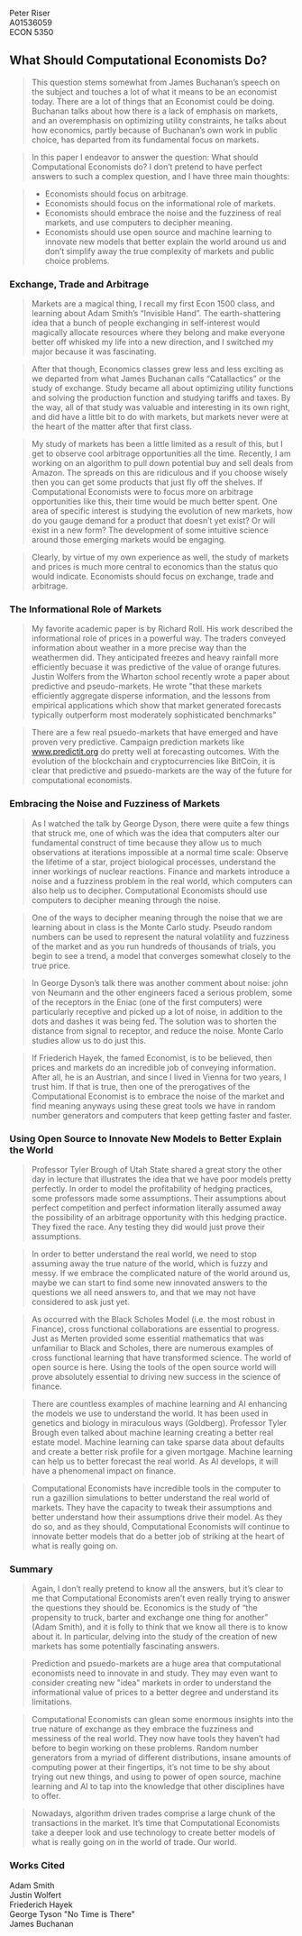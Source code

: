
Peter Riser <br>
A01536059 <br>
ECON 5350
## What Should Computational Economists Do?

> This question stems somewhat from James Buchanan’s speech on the subject and touches a lot of what it means to be an economist today. There are a lot of things that an Economist could be doing. Buchanan talks about how there is a lack of emphasis on markets, and an overemphasis on optimizing utility constraints, he talks about how economics, partly because of Buchanan’s own work in public choice, has departed from its fundamental focus on markets.

> In this paper I endeavor to answer the question: What should Computational Economists do? I don’t pretend to have perfect answers to such a complex question, and I have three main thoughts: 

> -  Economists should focus on arbitrage.
> -  Economists should focus on the informational role of markets.
> -  Economists should embrace the noise and the fuzziness of real markets, and use computers to decipher meaning. 
> -  Economists should use open source and machine learning to innovate new models that better explain the world around us and don’t simplify away the true complexity of markets and public choice problems.

### Exchange, Trade and Arbitrage
> Markets are a magical thing, I recall my first Econ 1500 class, and learning about Adam Smith’s “Invisible Hand”. The earth-shattering idea that a bunch of people exchanging in self-interest would magically allocate resources where they belong and make everyone better off whisked my life into a new direction, and I switched my major because it was fascinating. 

> After that though, Economics classes grew less and less exciting as we departed from what James Buchanan calls “Catallactics” or the study of exchange. Study became all about optimizing utility functions and solving the production function and studying tariffs and taxes. By the way, all of that study was valuable and interesting in its own right, and did have a little bit to do with markets, but markets never were at the heart of the matter after that first class. 

> My study of markets has been a little limited as a result of this, but I get to observe cool arbitrage opportunities all the time. Recently, I am working on an algorithm to pull down potential buy and sell deals from Amazon. The spreads on this are ridiculous and if you choose wisely then you can get some products that just fly off the shelves. If Computational Economists were to focus more on arbitrage opportunities like this, their time would be much better spent. One area of specific interest is studying the evolution of new markets, how do you gauge demand for a product that doesn’t yet exist? Or will exist in a new form? The development of some intuitive science around those emerging markets would be engaging.

> Clearly, by virtue of my own experience as well, the study of markets and prices is much more central to economics than the status quo would indicate. Economists should focus on exchange, trade and arbitrage.

### The Informational Role of Markets

> My favorite academic paper is by Richard Roll. His work described the informational role of prices in a powerful way. The traders conveyed information about weather in a more precise way than the weathermen did. They anticipated freezes and heavy rainfall more efficiently becuase it was predictive of the value of orange futures. Justin Wolfers from the Wharton school recently wrote a paper about predictive and pseudo-markets. He wrote "that these markets efficiently aggregate disperse information, and the lessons from empirical applications which show that market generated forecasts typically outperform most moderately sophisticated benchmarks"

> There are a few real psuedo-markets that have emerged and have proven very predictive. Campaign prediction markets like www.predictit.org do pretty well at forecasting outcomes. With the evolution of the blockchain and cryptocurrencies like BitCoin, it is clear that predictive and psuedo-markets are the way of the future for computational economists.

### Embracing the Noise and Fuzziness of Markets
> As I watched the talk by George Dyson, there were quite a few things that struck me, one of which was the idea that computers alter our fundamental construct of time because they allow us to much observations at iterations impossible at a normal time scale: Observe the lifetime of a star, project biological processes, understand the inner workings of nuclear reactions. Finance and markets introduce a noise and a fuzziness problem in the real world, which computers can also help us to decipher. Computational Economists should use computers to decipher meaning through the noise.

> One of the ways to decipher meaning through the noise that we are learning about in class is the Monte Carlo study. Pseudo random numbers can be used to represent the natural volatility and fuzziness of the market and as you run hundreds of thousands of trials, you begin to see a trend, a model that converges somewhat closely to the true price.

> In George Dyson’s talk there was another comment about noise: john von Neumann and the other engineers faced a serious problem, some of the receptors in the Eniac (one of the first computers) were particularly receptive and picked up a lot of noise, in addition to the dots and dashes it was being fed. The solution was to shorten the distance from signal to receptor, and reduce the noise. Monte Carlo studies allow us to do just this.

> If Friederich Hayek, the famed Economist, is to be believed, then prices and markets do an incredible job of conveying information. After all, he is an Austrian, and since I lived in Vienna for two years, I trust him. If that is true, then one of the prerogatives of the Computational Economist is to embrace the noise of the market and find meaning anyways using these great tools we have in random number generators and computers that keep getting  faster and faster.

### Using Open Source to Innovate New Models to Better Explain the World
> Professor Tyler Brough of Utah State shared a great story the other day in lecture that illustrates the idea that we have poor models pretty perfectly. In order to model the profitability of hedging practices, some professors made some assumptions. Their assumptions about perfect competition and perfect information literally assumed away the possibility of an arbitrage opportunity with this hedging practice. They fixed the race. Any testing they did would just prove their assumptions.

> In order to better understand the real world, we need to stop assuming away the true nature of the world, which is fuzzy and messy. If we embrace the complicated nature of the world around us, maybe we can start to find some new innovated answers to the questions we all need answers to, and that we may not have considered to ask just yet.

> As occurred with the Black Scholes Model (i.e. the most robust in Finance), cross functional collaborations are essential to progress. Just as Merten provided some essential mathematics that was unfamiliar to Black and Scholes, there are numerous examples of cross functional learning that have transformed science. The world of open source is here. Using the tools of the open source world will prove absolutely essential to driving new success in the science of finance.

> There are countless examples of machine learning and AI enhancing the models we use to understand the world. It has been used in genetics and biology in miraculous ways (Goldberg). Professor Tyler Brough even talked about machine learning creating a better real estate model. Machine learning can take sparse data about defaults and create a better risk profile for a given mortgage. Machine learning can help us to better forecast the real world. As AI develops, it will have a phenomenal impact on finance.

> Computational Economists have incredible tools in the computer to run a gazillion simulations to better understand the real world of markets. They have the capacity to tweak their assumptions and better understand how their assumptions drive their model. As they do so, and as they should, Computational Economists will continue to innovate better models that do a better job of striking at the heart of what is really going on.

### Summary
> Again, I don’t really pretend to know all the answers, but it’s clear to me that Computational Economists aren’t even really trying to answer the questions they should be. Economics is the study of “the propensity to truck, barter and exchange one thing for another” (Adam Smith), and it is folly to think that we know all there is to know about it. In particular, delving into the study of the creation of new markets has some potentially fascinating answers.

> Prediction and psuedo-markets are a huge area that computational economists need to innovate in and study. They may even want to consider creating new "idea" markets in order to understand the informational value of prices to a better degree and understand its limitations.

> Computational Economists can glean some enormous insights into the true nature of exchange as they embrace the fuzziness and messiness of the real world. They now have tools they haven’t had before to begin working on these problems. Random number generators from a myriad of different distributions, insane amounts of computing power at their fingertips, it’s not time to be shy about trying out new things, and using to power of open source, machine learning and AI to tap into the knowledge that other disciplines have to offer. 

> Nowadays, algorithm driven trades comprise a large chunk of the transactions in the market. It’s time that Computational Economists take a deeper look and use technology to create better models of what is really going on in the world of trade. Our world. 

### Works Cited

Adam Smith <br>
Justin Wolfert <br>
Friederich Hayek <br>
George Tyson "No Time is There" <br>
James Buchanan
